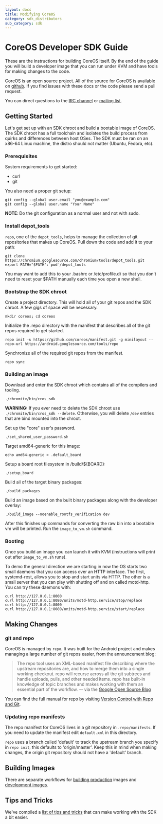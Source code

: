```yaml
---
layout: docs
title: Modifying CoreOS
category: sdk_distributors
sub_category: sdk
---
```


# CoreOS Developer SDK Guide

These are the instructions for building CoreOS itself. By the end of
the guide you will build a developer image that you can run under
KVM and have tools for making changes to the code.

CoreOS is an open source project. All of the source for CoreOS is
available on [github][github-coreos]. If you find issues with these docs
or the code please send a pull request.

You can direct questions to the [IRC channel][irc] or [mailing list][coreos-dev].

[github-coreos]: https://github.com/coreos/
[irc]: irc://irc.freenode.org:6667/#coreos
[coreos-dev]: https://groups.google.com/forum/#!forum/coreos-dev

## Getting Started

Let's get set up with an SDK chroot and build a bootable image of CoreOS. The
SDK chroot has a full toolchain and isolates the build process from quirks and
differences between host OSes. The SDK must be ran on an x86-64 Linux machine,
the distro should not matter (Ubuntu, Fedora, etc).

### Prerequisites

System requirements to get started:

- curl
- git

You also need a proper git setup:

```
git config --global user.email "you@example.com"
git config --global user.name "Your Name"
```

**NOTE**: Do the git configuration as a normal user and not with sudo.

### Install depot_tools

`repo`, one of the `depot_tools`, helps to manage the collection of git
repositories that makes up CoreOS. Pull down the code and add it to your
path:

```
git clone https://chromium.googlesource.com/chromium/tools/depot_tools.git
export PATH="$PATH":`pwd`/depot_tools
```

You may want to add this to your .bashrc or /etc/profile.d/ so that you don’t
need to reset your $PATH manually each time you open a new shell.

### Bootstrap the SDK chroot

Create a project directory. This will hold all of your git repos and the SDK
chroot. A few gigs of space will be necessary.

```
mkdir coreos; cd coreos
```

Initialize the .repo directory with the manifest that describes all of the git
repos required to get started.

```
repo init -u https://github.com/coreos/manifest.git -g minilayout --repo-url https://android.googlesource.com/tools/repo
```

Synchronize all of the required git repos from the manifest.

```
repo sync
```

### Building an image

Download and enter the SDK chroot which contains all of the compilers and
tooling.

```
./chromite/bin/cros_sdk
```

**WARNING:** If you ever need to delete the SDK chroot use
`./chromite/bin/cros_sdk --delete`. Otherwise, you will delete `/dev`
entries that are bind mounted into the chroot.

Set up the "core" user's password.

```
./set_shared_user_password.sh
```

Target amd64-generic for this image:

```
echo amd64-generic > .default_board
```

Setup a board root filesystem in /build/${BOARD}:

```
./setup_board
```

Build all of the target binary packages:

```
./build_packages
```

Build an image based on the built binary packages along with the developer
overlay:

```
./build_image --noenable_rootfs_verification dev
```

After this finishes up commands for converting the raw bin into
a bootable vm will be printed. Run the `image_to_vm.sh` command.

### Booting

Once you build an image you can launch it with KVM (instructions will
print out after `image_to_vm.sh` runs).

To demo the general direction we are starting in now the OS starts two
small daemons that you can access over an HTTP interface. The first,
systemd-rest, allows you to stop and start units via HTTP. The other is a
small server that you can play with shutting off and on called
motd-http. You can try these daemons with:

```
curl http://127.0.0.1:8000
curl http://127.0.0.1:8080/units/motd-http.service/stop/replace
curl http://127.0.0.1:8000
curl http://127.0.0.1:8080/units/motd-http.service/start/replace
```

## Making Changes

### git and repo

CoreOS is managed by `repo`. It was built for the Android project and makes
managing a large number of git repos easier, from the announcement blog:

> The repo tool uses an XML-based manifest file describing where the upstream
> repositories are, and how to merge them into a single working checkout. repo
> will recurse across all the git subtrees and handle uploads, pulls, and other
> needed items. repo has built-in knowledge of topic branches and makes working
> with them an essential part of the workflow.
> -- via the [Google Open Source Blog][repo-blog]

[repo-blog]: http://google-opensource.blogspot.com/2008/11/gerrit-and-repo-android-source.html

You can find the full manual for repo by visiting [Version Control with Repo and Git][vc-repo-git].

[vc-repo-git]: http://source.android.com/source/version-control.html

### Updating repo manifests

The repo manifest for CoreOS lives in a git repository in
`.repo/manifests`. If you need to update the manifest edit `default.xml`
in this directory.

`repo` uses a branch called 'default' to track the upstream branch you
specify in `repo init`, this defaults to 'origin/master'. Keep this in
mind when making changes, the origin git repository should not have a
'default' branch.

## Building Images

There are separate workflows for [building production](/docs/sdk-distributors/sdk/building-production-images) images and [development images](/docs/sdk-distributors/sdk/building-development-images).

## Tips and Tricks

We've compiled a [list of tips and tricks](/docs/sdk-distributors/sdk/tips-and-tricks) that can make working with the SDK a bit easier.